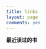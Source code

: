 ```yaml
---
title: links
layout: page
comments: yes
---     
```


**最近读过的书**

<script type="text/javascript" src="http://www.douban.com/service/badge/hardcandylove/?selection=latest&amp;picsize=small&amp;show=collection&amp;n=8&amp;hidelogo=on&amp;cat=book&amp;columns=2"></script>
